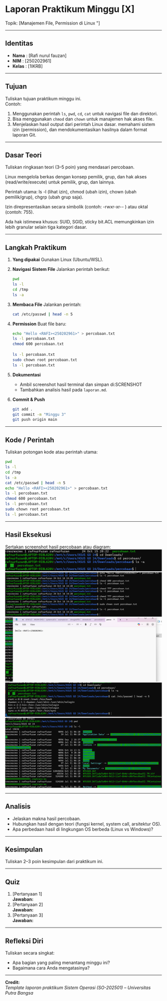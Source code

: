 
# Laporan Praktikum Minggu [X]
Topik: [Manajemen File, Permission di Linux "]

---

## Identitas
- **Nama**  : [Rafi nurul fauzan]  
- **NIM**   : [250202961]  
- **Kelas** : [1IKRB]

---

## Tujuan
Tuliskan tujuan praktikum minggu ini.  
Contoh:  
> 
1. Menggunakan perintah `ls`, `pwd`, `cd`, `cat` untuk navigasi file dan direktori.
2. Bisa menggunakan `chmod` dan `chown` untuk manajemen hak akses file.
3. Menjelaskan hasil output dari perintah Linux dasar.
memahami sistem izin (permission), dan mendokumentasikan hasilnya dalam format laporan Git.
---

## Dasar Teori
Tuliskan ringkasan teori (3–5 poin) yang mendasari percobaan.

Linux mengelola berkas dengan konsep pemilik, grup, dan hak akses (read/write/execute) untuk pemilik, grup, dan lainnya.

Perintah utama: ls -l (lihat izin), chmod (ubah izin), chown (ubah pemilik/grup), chgrp (ubah grup saja).

Izin direpresentasikan secara simbolik (contoh: -rwxr-xr-- ) atau oktal (contoh: 755).

Ada hak istimewa khusus: SUID, SGID, sticky bit.ACL memungkinkan izin lebih granular selain tiga kategori dasar.

---

## Langkah Praktikum

1. **Yang dipakai**
   Gunakan Linux (Ubuntu/WSL).
   
2. **Navigasi Sistem File**
   Jalankan perintah berikut:
   ```bash
   pwd
   ls -l
   cd /tmp
   ls -a
   ```

3. **Membaca File**
   Jalankan perintah:
   ```bash
   cat /etc/passwd | head -n 5
   ```

4. **Permission**
   Buat file baru:
   ```bash
   echo "Hello <RAFI><250202961>" > percobaan.txt
   ls -l percobaan.txt
   chmod 600 percobaan.txt
   
   ls -l percobaan.txt
   sudo chown root percobaan.txt
   ls -l percobaan.txt
   ```
   

5. **Dokumentasi**
   - Ambil screenshot hasil terminal dan simpan di:SCRENSHOT
   - Tambahkan analisis hasil pada `laporan.md`.

6. **Commit & Push**
   ```bash
   git add .
   git commit -m "Minggu 3"
   git push origin main
   ```
   
---

## Kode / Perintah
Tuliskan potongan kode atau perintah utama:
```bash
pwd
ls -l
cd /tmp
ls -a
cat /etc/passwd | head -n 5
echo "Hello <RAFI><250202961>" > percobaan.txt
ls -l percobaan.txt
chmod 600 percobaan.txt
ls -l percobaan.txt
sudo chown root percobaan.txt
ls -l percobaan.txt
```
---

## Hasil Eksekusi
Sertakan screenshot hasil percobaan atau diagram:
![Screenshot hasil](screenshots/cd.png)
![Screenshot hasil](screenshots/chmod-echo.png)
![Screenshot hasil](screenshots/echo.png)
![Screenshot hasil](screenshots/etcpswdhead.png)
![Screenshot hasil](screenshots/pwd-ls-l.png)

---

## Analisis
- Jelaskan makna hasil percobaan.  
- Hubungkan hasil dengan teori (fungsi kernel, system call, arsitektur OS).  
- Apa perbedaan hasil di lingkungan OS berbeda (Linux vs Windows)?  

---

## Kesimpulan
Tuliskan 2–3 poin kesimpulan dari praktikum ini.

---

## Quiz
1. [Pertanyaan 1]  
   **Jawaban:**  
2. [Pertanyaan 2]  
   **Jawaban:**  
3. [Pertanyaan 3]  
   **Jawaban:**  

---

## Refleksi Diri
Tuliskan secara singkat:
- Apa bagian yang paling menantang minggu ini?  
- Bagaimana cara Anda mengatasinya?  

---

**Credit:**  
_Template laporan praktikum Sistem Operasi (SO-202501) – Universitas Putra Bangsa_
